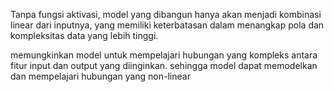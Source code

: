 Tanpa fungsi aktivasi, model yang dibangun hanya akan menjadi kombinasi linear dari inputnya, yang memiliki keterbatasan dalam menangkap pola dan kompleksitas data yang lebih tinggi. 

memungkinkan model untuk mempelajari hubungan yang kompleks antara fitur input dan output yang diinginkan. sehingga model dapat memodelkan dan mempelajari hubungan yang non-linear

